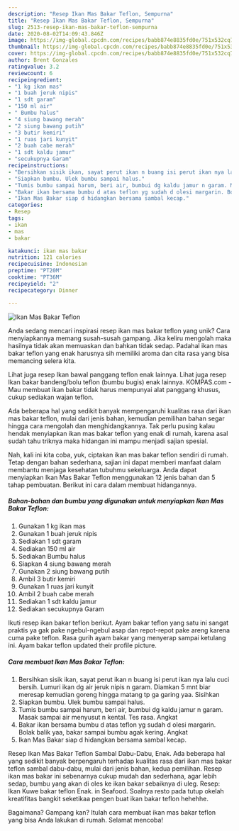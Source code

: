 ```yaml
---
description: "Resep Ikan Mas Bakar Teflon, Sempurna"
title: "Resep Ikan Mas Bakar Teflon, Sempurna"
slug: 2513-resep-ikan-mas-bakar-teflon-sempurna
date: 2020-08-02T14:09:43.846Z
image: https://img-global.cpcdn.com/recipes/babb874e8835fd0e/751x532cq70/ikan-mas-bakar-teflon-foto-resep-utama.jpg
thumbnail: https://img-global.cpcdn.com/recipes/babb874e8835fd0e/751x532cq70/ikan-mas-bakar-teflon-foto-resep-utama.jpg
cover: https://img-global.cpcdn.com/recipes/babb874e8835fd0e/751x532cq70/ikan-mas-bakar-teflon-foto-resep-utama.jpg
author: Brent Gonzales
ratingvalue: 3.2
reviewcount: 6
recipeingredient:
- "1 kg ikan mas"
- "1 buah jeruk nipis"
- "1 sdt garam"
- "150 ml air"
- " Bumbu halus"
- "4 siung bawang merah"
- "2 siung bawang putih"
- "3 butir kemiri"
- "1 ruas jari kunyit"
- "2 buah cabe merah"
- "1 sdt kaldu jamur"
- "secukupnya Garam"
recipeinstructions:
- "Bersihkan sisik ikan, sayat perut ikan n buang isi perut ikan nya lalu cuci bersih. Lumuri ikan dg air jeruk nipis n garam. Diamkan 5 mnt biar meresap kemudian goreng hingga matang tp ga garing yaa. Sisihkan"
- "Siapkan bumbu. Ulek bumbu sampai halus."
- "Tumis bumbu sampai harum, beri air, bumbui dg kaldu jamur n garam. Masak sampai air menyusut n kental. Tes rasa. Angkat"
- "Bakar ikan bersama bumbu d atas teflon yg sudah d olesi margarin. Bolak balik yaa, bakar sampai bumbu agak kering. Angkat"
- "Ikan Mas Bakar siap d hidangkan bersama sambal kecap."
categories:
- Resep
tags:
- ikan
- mas
- bakar

katakunci: ikan mas bakar 
nutrition: 121 calories
recipecuisine: Indonesian
preptime: "PT20M"
cooktime: "PT36M"
recipeyield: "2"
recipecategory: Dinner

---
```



![Ikan Mas Bakar Teflon](https://img-global.cpcdn.com/recipes/babb874e8835fd0e/751x532cq70/ikan-mas-bakar-teflon-foto-resep-utama.jpg)

Anda sedang mencari inspirasi resep ikan mas bakar teflon yang unik? Cara menyiapkannya memang susah-susah gampang. Jika keliru mengolah maka hasilnya tidak akan memuaskan dan bahkan tidak sedap. Padahal ikan mas bakar teflon yang enak harusnya sih memiliki aroma dan cita rasa yang bisa memancing selera kita.

Lihat juga resep Ikan bawal panggang teflon enak lainnya. Lihat juga resep Ikan bakar bandeng/bolu teflon (bumbu bugis) enak lainnya. KOMPAS.com - Mau membuat ikan bakar tidak harus mempunyai alat panggang khusus, cukup sediakan wajan teflon.

Ada beberapa hal yang sedikit banyak mempengaruhi kualitas rasa dari ikan mas bakar teflon, mulai dari jenis bahan, kemudian pemilihan bahan segar hingga cara mengolah dan menghidangkannya. Tak perlu pusing kalau hendak menyiapkan ikan mas bakar teflon yang enak di rumah, karena asal sudah tahu triknya maka hidangan ini mampu menjadi sajian spesial.


Nah, kali ini kita coba, yuk, ciptakan ikan mas bakar teflon sendiri di rumah. Tetap dengan bahan sederhana, sajian ini dapat memberi manfaat dalam membantu menjaga kesehatan tubuhmu sekeluarga. Anda dapat menyiapkan Ikan Mas Bakar Teflon menggunakan 12 jenis bahan dan 5 tahap pembuatan. Berikut ini cara dalam membuat hidangannya.

<!--inarticleads1-->

##### Bahan-bahan dan bumbu yang digunakan untuk menyiapkan Ikan Mas Bakar Teflon:

1. Gunakan 1 kg ikan mas
1. Gunakan 1 buah jeruk nipis
1. Sediakan 1 sdt garam
1. Sediakan 150 ml air
1. Sediakan  Bumbu halus
1. Siapkan 4 siung bawang merah
1. Gunakan 2 siung bawang putih
1. Ambil 3 butir kemiri
1. Gunakan 1 ruas jari kunyit
1. Ambil 2 buah cabe merah
1. Sediakan 1 sdt kaldu jamur
1. Sediakan secukupnya Garam


Ikuti resep ikan bakar teflon berikut. Ayam bakar teflon yang satu ini sangat praktis ya gak pake ngebul-ngebul asap dan repot-repot pake areng karena cuma pake teflon. Rasa gurih ayam bakar yang menyerap sampai ketulang ini. Ayam bakar teflon updated their profile picture. 

<!--inarticleads2-->

##### Cara membuat Ikan Mas Bakar Teflon:

1. Bersihkan sisik ikan, sayat perut ikan n buang isi perut ikan nya lalu cuci bersih. Lumuri ikan dg air jeruk nipis n garam. Diamkan 5 mnt biar meresap kemudian goreng hingga matang tp ga garing yaa. Sisihkan
1. Siapkan bumbu. Ulek bumbu sampai halus.
1. Tumis bumbu sampai harum, beri air, bumbui dg kaldu jamur n garam. Masak sampai air menyusut n kental. Tes rasa. Angkat
1. Bakar ikan bersama bumbu d atas teflon yg sudah d olesi margarin. Bolak balik yaa, bakar sampai bumbu agak kering. Angkat
1. Ikan Mas Bakar siap d hidangkan bersama sambal kecap.


Resep Ikan Mas Bakar Teflon Sambal Dabu-Dabu, Enak. Ada beberapa hal yang sedikit banyak berpengaruh terhadap kualitas rasa dari ikan mas bakar teflon sambal dabu-dabu, mulai dari jenis bahan, kedua pemilihan. Resep ikan mas bakar ini sebenarnya cukup mudah dan sederhana, agar lebih sedap, bumbu yang akan di oles ke ikan bakar sebaiknya di uleg. Resep: Ikan Kuwe bakar teflon Enak. in Seafood. Soalnya resto pada tutup okelah kreatifitas bangkit seketikaa pengen buat ikan bakar teflon hehehhe. 

Bagaimana? Gampang kan? Itulah cara membuat ikan mas bakar teflon yang bisa Anda lakukan di rumah. Selamat mencoba!
